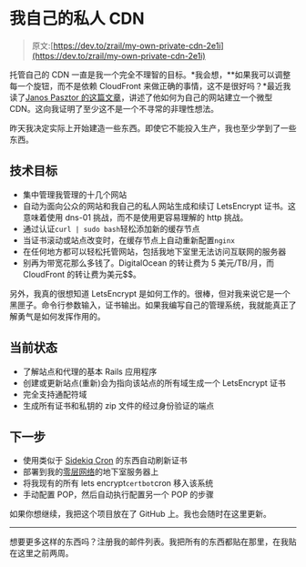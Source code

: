 # 我自己的私人 CDN

> 原文:[https://dev.to/zrail/my-own-private-cdn-2e1i](https://dev.to/zrail/my-own-private-cdn-2e1i)

托管自己的 CDN 一直是我一个完全不理智的目标。*我会想，**如果我可以调整每一个旋钮，而不是依赖 CloudFront 来做正确的事情，这不是很好吗？*最近我读了[Janos Pasztor 的这篇文章](https://pasztor.at/blog/building-your-own-cdn)，讲述了他如何为自己的网站建立一个微型 CDN。这向我证明了至少这不是一个不寻常的非理性想法。

昨天我决定实际上开始建造一些东西。即使它不能投入生产，我也至少学到了一些东西。

## 技术目标

*   集中管理我管理的十几个网站
*   自动为面向公众的网站和我自己的私人网站生成和续订 LetsEncrypt 证书。这意味着使用 dns-01 挑战，而不是使用更容易理解的 http 挑战。
*   通过认证`curl | sudo bash`轻松添加新的缓存节点
*   当证书滚动或站点改变时，在缓存节点上自动重新配置`nginx`
*   在任何地方都可以轻松托管网站，包括我地下室里无法访问互联网的服务器
*   别再为带宽花那么多钱了。DigitalOcean 的转让费为 5 美元/TB/月，而 CloudFront 的转让费为美元$$。

另外，我真的很想知道 LetsEncrypt 是如何工作的。很棒，但对我来说它是一个黑匣子。命令行参数输入，证书输出。如果我编写自己的管理系统，我就能真正了解勇气是如何发挥作用的。

## 当前状态

*   了解站点和代理的基本 Rails 应用程序
*   创建或更新站点(重新)会为指向该站点的所有域生成一个 LetsEncrypt 证书
*   完全支持通配符域
*   生成所有证书和私钥的 zip 文件的经过身份验证的端点

## 下一步

*   使用类似于 [Sidekiq Cron](https://github.com/ondrejbartas/sidekiq-cron) 的东西自动刷新证书
*   部署到我的[零层网络](https://zerotier.com)的地下室服务器上
*   将我现有的所有 lets encrypt`certbot`cron 移入该系统
*   手动配置 POP，然后自动执行配置另一个 POP 的步骤

如果你想继续，我把这个项目放在了 GitHub 上。我也会随时在这里更新。

* * *

想要更多这样的东西吗？注册我的邮件列表。我把所有的东西都贴在那里，在我贴在这里之前两周。